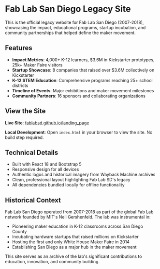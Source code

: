 # Fab Lab San Diego Legacy Site

This is the official legacy website for Fab Lab San Diego (2007-2018), showcasing the impact, educational programs, startup incubation, and community partnerships that helped define the maker movement.

## Features

- **Impact Metrics**: 4,000+ K-12 learners, $3.6M in Kickstarter prototypes, 25k+ Maker Faire visitors
- **Startup Showcase**: 8 companies that raised over $3.6M collectively on Kickstarter
- **K-12 STEM Education**: Comprehensive programs reaching 25+ school districts
- **Timeline of Events**: Major exhibitions and maker movement milestones
- **Community Partners**: 16 sponsors and collaborating organizations

## View the Site

**Live Site**: [fablabsd.github.io/landing_page](https://fablabsd.github.io/landing_page)

**Local Development**: Open `index.html` in your browser to view the site. No build step required.

## Technical Details

- Built with React 18 and Bootstrap 5  
- Responsive design for all devices
- Authentic logos and historical imagery from Wayback Machine archives
- Clean, professional layout highlighting Fab Lab SD's legacy
- All dependencies bundled locally for offline functionality

## Historical Context

Fab Lab San Diego operated from 2007-2018 as part of the global Fab Lab network founded by MIT's Neil Gershenfeld. The lab was instrumental in:

- Pioneering maker education in K-12 classrooms across San Diego County
- Incubating hardware startups that raised millions on Kickstarter
- Hosting the first and only White House Maker Faire in 2014
- Establishing San Diego as a major hub in the maker movement

This site serves as an archive of the lab's significant contributions to education, innovation, and community building.
